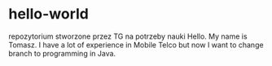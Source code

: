 # hello-world
repozytorium stworzone przez TG na potrzeby nauki
Hello. My name is Tomasz. I have a lot of experience in Mobile Telco but now I want to change branch to programming in Java.
